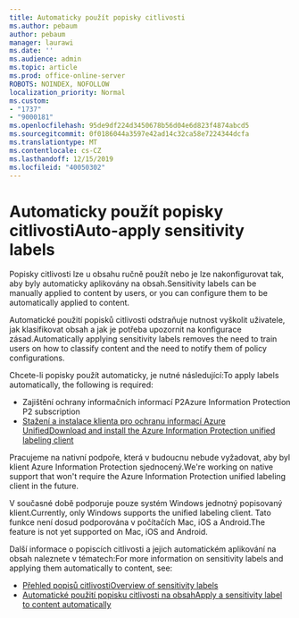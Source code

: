 ```yaml
---
title: Automaticky použít popisky citlivosti
ms.author: pebaum
author: pebaum
manager: laurawi
ms.date: ''
ms.audience: admin
ms.topic: article
ms.prod: office-online-server
ROBOTS: NOINDEX, NOFOLLOW
localization_priority: Normal
ms.custom:
- "1737"
- "9000181"
ms.openlocfilehash: 95de9df224d3450678b56d04e6d823f4874abcd5
ms.sourcegitcommit: 0f0186044a3597e42ad14c32ca58e7224344dcfa
ms.translationtype: MT
ms.contentlocale: cs-CZ
ms.lasthandoff: 12/15/2019
ms.locfileid: "40050302"
---
```

# <a name="auto-apply-sensitivity-labels"></a><span data-ttu-id="37829-102">Automaticky použít popisky citlivosti</span><span class="sxs-lookup"><span data-stu-id="37829-102">Auto-apply sensitivity labels</span></span>

<span data-ttu-id="37829-103">Popisky citlivosti lze u obsahu ručně použít nebo je lze nakonfigurovat tak, aby byly automaticky aplikovány na obsah.</span><span class="sxs-lookup"><span data-stu-id="37829-103">Sensitivity labels can be manually applied to content by users, or you can configure them to be automatically applied to content.</span></span>

<span data-ttu-id="37829-104">Automatické použití popisků citlivosti odstraňuje nutnost vyškolit uživatele, jak klasifikovat obsah a jak je potřeba upozornit na konfigurace zásad.</span><span class="sxs-lookup"><span data-stu-id="37829-104">Automatically applying sensitivity labels removes the need to train users on how to classify content and the need to notify them of policy configurations.</span></span>

<span data-ttu-id="37829-105">Chcete-li popisky použít automaticky, je nutné následující:</span><span class="sxs-lookup"><span data-stu-id="37829-105">To apply labels automatically, the following is required:</span></span>

- <span data-ttu-id="37829-106">Zajištění ochrany informačních informací P2</span><span class="sxs-lookup"><span data-stu-id="37829-106">Azure Information Protection P2 subscription</span></span>
- [<span data-ttu-id="37829-107">Stažení a instalace klienta pro ochranu informací Azure Unified</span><span class="sxs-lookup"><span data-stu-id="37829-107">Download and install the Azure Information Protection unified labeling client</span></span>](https://docs.microsoft.com/azure/information-protection/rms-client/install-unifiedlabelingclient-app)

<span data-ttu-id="37829-108">Pracujeme na nativní podpoře, která v budoucnu nebude vyžadovat, aby byl klient Azure Information Protection sjednocený.</span><span class="sxs-lookup"><span data-stu-id="37829-108">We're working on native support that won't require the Azure Information Protection unified labeling client in the future.</span></span>

<span data-ttu-id="37829-109">V současné době podporuje pouze systém Windows jednotný popisovaný klient.</span><span class="sxs-lookup"><span data-stu-id="37829-109">Currently, only Windows supports the unified labeling client.</span></span>  <span data-ttu-id="37829-110">Tato funkce není dosud podporována v počítačích Mac, iOS a Android.</span><span class="sxs-lookup"><span data-stu-id="37829-110">The feature is not yet supported on Mac, iOS and Android.</span></span>

<span data-ttu-id="37829-111">Další informace o popiscích citlivosti a jejich automatickém aplikování na obsah naleznete v tématech:</span><span class="sxs-lookup"><span data-stu-id="37829-111">For more information on sensitivity labels and applying them automatically to content,  see:</span></span>

- [<span data-ttu-id="37829-112">Přehled popisů citlivosti</span><span class="sxs-lookup"><span data-stu-id="37829-112">Overview of sensitivity labels</span></span>](https://docs.microsoft.com/office365/securitycompliance/sensitivity-labels)
- [<span data-ttu-id="37829-113">Automatické použití popisku citlivosti na obsah</span><span class="sxs-lookup"><span data-stu-id="37829-113">Apply a sensitivity label to content automatically</span></span>](https://docs.microsoft.com/office365/securitycompliance/apply_sensitivity_label_automatically)